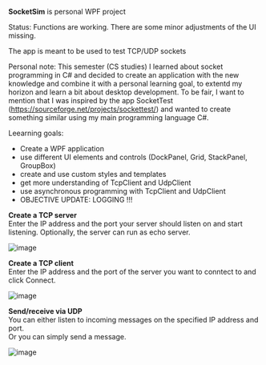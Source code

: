 **SocketSim** is personal WPF project  

Status: Functions are working. There are some minor adjustments of the UI missing.

The app is meant to be used to test TCP/UDP sockets

Personal note: 
This semester (CS studies) I learned about socket programming in C# and decided to create an application with the new knowledge and combine it with a personal learning goal, to extentd my horizon and learn a bit about desktop development. To be fair, I want to mention that I was inspired by the app SocketTest (https://sourceforge.net/projects/sockettest/) and wanted to create something similar using my main programming language C#.

Leearning goals:
- Create a WPF application
- use different UI elements and controls (DockPanel, Grid, StackPanel, GroupBox)
- create and use custom styles and templates
- get more understanding of TcpClient and UdpClient
- use asynchronous programming with TcpClient and UdpClient
- OBJECTIVE UPDATE: LOGGING !!!

**Create a TCP server**  
Enter the IP address and the port your server should listen on and start listening. Optionally, the server can run as echo server.  

![image](https://user-images.githubusercontent.com/70850868/152645087-9b9528ef-80da-4325-888b-fc84cd6ee263.png)

**Create a TCP client**  
Enter the IP address and the port of the server you want to conntect to and click Connect.  

![image](https://user-images.githubusercontent.com/70850868/152645098-b561052b-e882-470b-b69e-f6ffb1fc0560.png)

**Send/receive via UDP**  
You can either listen to incoming messages on the specified IP address and port.  
Or you can simply send a message.  

![image](https://user-images.githubusercontent.com/70850868/152645103-46b49178-1df5-4811-90a1-a67e2f79e577.png)


